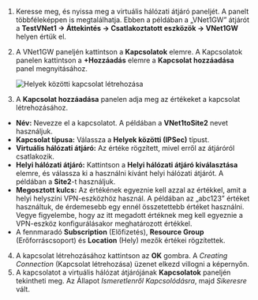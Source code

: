 1. Keresse meg, és nyissa meg a virtuális hálózati átjáró paneljét. A panelt többféleképpen is megtalálhatja. Ebben a példában a „VNet1GW” átjárót a **TestVNet1 -> Áttekintés -> Csatlakoztatott eszközök -> VNet1GW** helyen értük el.
2. A VNet1GW paneljén kattintson a **Kapcsolatok** elemre. A Kapcsolatok panelen kattintson a **+Hozzáadás** elemre a **Kapcsolat hozzáadása** panel megnyitásához.

    ![Helyek közötti kapcsolat létrehozása](./media/vpn-gateway-add-site-to-site-connection-s2s-rm-portal-include/connection1.png)

3. A **Kapcsolat hozzáadása** panelen adja meg az értékeket a kapcsolat létrehozásához.

  - **Név:** Nevezze el a kapcsolatot. A példában a **VNet1toSite2** nevet használjuk.
  - **Kapcsolat típusa:** Válassza a **Helyek közötti (IPSec)** típust.
  - **Virtuális hálózati átjáró:** Az értéke rögzített, mivel erről az átjáróról csatlakozik.
  - **Helyi hálózati átjáró:** Kattintson a **Helyi hálózati átjáró kiválasztása** elemre, és válassza ki a használni kívánt helyi hálózati átjárót. A példában a **Site2**-t használjuk.
  - **Megosztott kulcs:** Az értékének egyeznie kell azzal az értékkel, amit a helyi helyszíni VPN-eszközhöz használ. A példában az „abc123” értéket használtuk, de érdemesebb egy ennél összetettebb értéket használni. Vegye figyelembe, hogy az itt megadott értéknek meg kell egyeznie a VPN-eszköz konfigurálásakor meghatározott értékkel.
  - A fennmaradó **Subscription** (Előfizetés), **Resource Group** (Erőforráscsoport) és **Location** (Hely) mezők értékei rögzítettek.

4. A kapcsolat létrehozásához kattintson az **OK** gombra. A *Creating Connection* (Kapcsolat létrehozása) üzenet elkezd villogni a képernyőn.
5. A kapcsolatot a virtuális hálózat átjárójának **Kapcsolatok** paneljén tekintheti meg. Az Állapot *Ismeretlenről* *Kapcsolódásra*, majd *Sikeresre* vált.